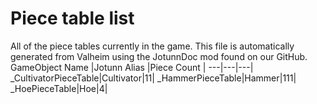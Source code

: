 # Piece table list
All of the piece tables currently in the game.
This file is automatically generated from Valheim using the JotunnDoc mod found on our GitHub.
GameObject Name |Jotunn Alias |Piece Count |
---|---|---|
_CultivatorPieceTable|Cultivator|11|
_HammerPieceTable|Hammer|111|
_HoePieceTable|Hoe|4|
